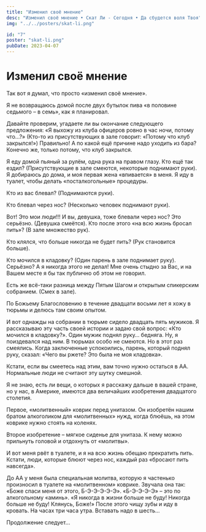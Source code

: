 ```yaml
---
title: "Изменил своё мнение"
desc: "Изменил своё мнение • Скат Ли - Сегодня • Да сбудется воля Твоя"
img: "../../posters/skat-li.png"

id: "7"
poster: "skat-li.png"
pubDate: 2023-04-07
---
```


# Изменил своё мнение

Так вот я думал, что просто «изменил своё мнение».

Я не возвращаюсь домой после двух бутылок пива «в половине седьмого – в семь», как я планировал.

Давайте проверим, угадаете ли вы окончание следующего предложения: «Я выхожу из клуба офицеров ровно в час ночи, потому что…?» (Кто-то из присутствующих в зале говорит: «Потому что клуб закрылся!») Правильно! А по какой ещё причине надо уходить из бара? Конечно же, только потому, что клуб закрылся.

Я еду домой пьяный за рулём, одна рука на правом глазу. Кто ещё так ездил? (Присутствующие в зале смеются, некоторые поднимают руки). Я добираюсь до дома, и моя первая жена «впивается» в меня. Я иду в туалет, чтобы делать «посталкогольные» процедуры.

Кто из вас блевал? (Поднимаются руки).

Кто блевал через нос? (Несколько человек поднимают руки).

Вот! Это мои люди!!! И вы, девушка, тоже блевали через нос? Это серьёзно. (Девушка смеётся). Кто после этого «на всю жизнь бросал пить»? (В зале множество рук).

Кто клялся, что больше никогда не будет пить? (Рук становится больше).

Кто мочился в кладовку? (Один парень в зале поднимает руку). Серьёзно? А я никогда этого не делал! Мне очень стыдно за Вас, и на Вашем месте я бы так публично об этом не говорил.

Есть же всё-таки разница между Пятым Шагом и открытым спикерским собранием. (Смех в зале).

По Божьему Благословению в течение двадцати восьми лет я хожу в тюрьмы и делюсь там своим опытом.

И вот однажды на собрании в тюрьме сидело двадцать пять мужиков. Я рассказываю эту часть своей истории и задаю свой вопрос: «Кто мочился в кладовку?». Один мужик поднял руку… бедняга. Ну, я поиздевался над ним. В тюрьмах особо не смеются. Но в этот раз смеялись. Когда заключенные успокоились, парень, который поднял руку, сказал: «Чего вы ржете? Это была не моя кладовка».

Кстати, если вы смеетесь над этим, вам точно нужно остаться в АА. Нормальные люди не считают эту шутку смешной.

Я не знаю, есть ли вещи, о которых я расскажу дальше в вашей стране, но у нас, в Америке, имеются два величайших изобретения двадцатого столетия.

Первое, «молитвенный» коврик перед унитазом. Он изобретён нашим братом алкоголиком для «молитвенных» нужд, когда блюёшь, на этом коврике нужно стоять на коленях.

Второе изобретение – мягкое сиденье для унитаза. К нему можно прильнуть головой и отдохнуть от «молитвы».

И вот меня рвёт в туалете, и я на всю жизнь обещаю прекратить пить. Кстати, люди, которые блюют через нос, каждый раз «бросают пить навсегда».

До АА у меня была специальная молитва, которую я частенько произносил в туалете на «молитвенном» коврике. Звучала она так: «Боже спаси меня от этого, Б-Э-Э-Э-Э-Э». «Б-Э-Э-Э-Э» – это по алкогольному «аминь». «Я никогда в жизни больше не буду! Никогда больше не буду! Клянусь, Боже!» После этого чищу зубы и иду в кровать. На часах три часа утра. Вставать надо в шесть…

Продолжение следует…
